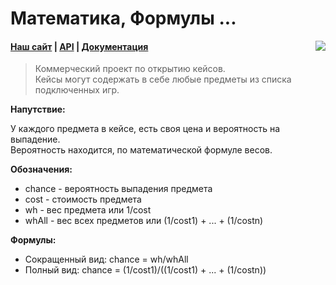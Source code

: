 # Математика, Формулы ...

<img src="https://sun9-9.userapi.com/impg/TvxOs5Z6Oq4zIVtUnJD0uvbLUPHa86M0OkuSBQ/xwSvc-KOU-s.jpg?size=107x55&quality=96&sign=80e1a5000a20607c8bd1afe5453abefc&type=album" align="right"/>

#### [Наш сайт](https://in-case.games) | [API](https://api.in-case.games/api/) | [Документация](docs/redirection.md)

> Коммерческий проект по открытию кейсов.</br>
> Кейсы могут содержать в себе любые предметы из
> списка подключенных игр.

<b>Напутствие:</b>

У каждого предмета в кейсе, есть своя цена и вероятность на выпадение.</br>
Вероятность находится, по математической формуле весов.

<b>Обозначения:</b>

- chance - вероятность выпадения предмета</br>
- cost - стоимость предмета</br>
- wh - вес предмета или 1/cost</br>
- whAll - вес всех предметов или (1/cost1) + ... + (1/costn)</br>

<b>Формулы:</b>

- Сокращенный вид: chance = wh/whAll
- Полный вид: chance = (1/cost1)/((1/cost1) + ... + (1/costn))
